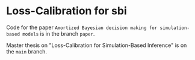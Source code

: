 # Loss-Calibration for sbi

Code for the paper `Amortized Bayesian decision making for simulation-based models` is in the branch `paper`.

Master thesis on "Loss-Calibration for Simulation-Based Inference" is on the `main` branch.
